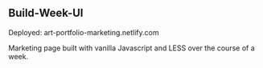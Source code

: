## Build-Week-UI

Deployed: art-portfolio-marketing.netlify.com

Marketing page built with vanilla Javascript and LESS over the course of a week. 
